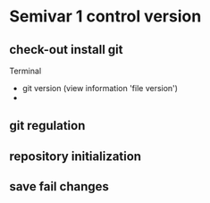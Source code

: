 # Semivar 1 control version

## check-out install git
Terminal
- git version (view information 'file version')
- 

## git regulation
## repository initialization 
## save fail changes
